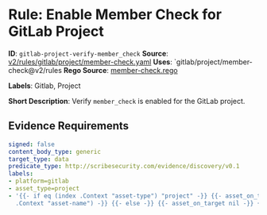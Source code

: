 # Rule: Enable Member Check for GitLab Project

**ID**: `gitlab-project-verify-member_check`
**Source**: [v2/rules/gitlab/project/member-check.yaml](https://github.com/scribe-public/sample-policies/v2/rules/gitlab/project/member-check.yaml)
**Uses**: `gitlab/project/member-check@v2/rules
**Rego Source**: [member-check.rego](https://github.com/scribe-public/sample-policies/v2/rules/gitlab/project/member-check.rego)

**Labels**: Gitlab, Project

**Short Description**: Verify `member_check` is enabled for the GitLab project.

## Evidence Requirements

```yaml
signed: false
content_body_type: generic
target_type: data
predicate_type: http://scribesecurity.com/evidence/discovery/v0.1
labels:
- platform=gitlab
- asset_type=project
- '{{- if eq (index .Context "asset-type") "project" -}} {{- asset_on_target (index
  .Context "asset-name") -}} {{- else -}} {{- asset_on_target nil -}} {{- end -}}'
```
